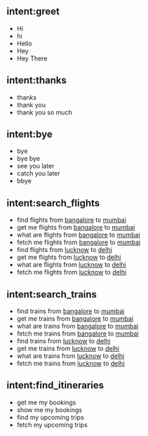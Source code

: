 ## intent:greet
- Hi
- hi
- Hello
- Hey
- Hey There

## intent:thanks
- thanks
- thank you
- thank you so much

## intent:bye
- bye
- bye bye
- see you later
- catch you later
- bbye

## intent:search_flights
- find flights from [bangalore](source) to [mumbai](destination)
- get me flights from [bangalore](source) to [mumbai](destination)
- what are flights from [bangalore](source) to [mumbai](destination)
- fetch me flights from [bangalore](source) to [mumbai](destination)
- find flights from [lucknow](source) to [delhi](destination)
- get me flights from [lucknow](source) to [delhi](destination)
- what are flights from [lucknow](source) to [delhi](destination)
- fetch me flights from [lucknow](source) to [delhi](destination)

## intent:search_trains
- find trains from [bangalore](source) to [mumbai](destination)
- get me trains from [bangalore](source) to [mumbai](destination)
- what are trains from [bangalore](source) to [mumbai](destination)
- fetch me trains from [bangalore](source) to [mumbai](destination)
- find trains from [lucknow](source) to [delhi](destination)
- get me trains from [lucknow](source) to [delhi](destination)
- what are trains from [lucknow](source) to [delhi](destination)
- fetch me trains from [lucknow](source) to [delhi](destination)

## intent:find_itineraries
- get me my bookings
- show me my bookings
- find my upcoming trips
- fetch my upcoming trips
